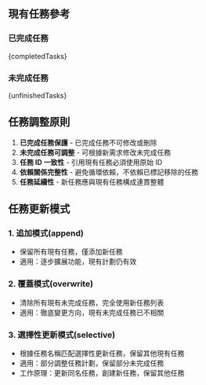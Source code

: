 ## 現有任務參考

### 已完成任務

{completedTasks}

### 未完成任務

{unfinishedTasks}

## 任務調整原則

1. **已完成任務保護** - 已完成任務不可修改或刪除
2. **未完成任務可調整** - 可根據新需求修改未完成任務
3. **任務 ID 一致性** - 引用現有任務必須使用原始 ID
4. **依賴關係完整性** - 避免循環依賴，不依賴已標記移除的任務
5. **任務延續性** - 新任務應與現有任務構成連貫整體

## 任務更新模式

### 1. **追加模式(append)**

- 保留所有現有任務，僅添加新任務
- 適用：逐步擴展功能，現有計劃仍有效

### 2. **覆蓋模式(overwrite)**

- 清除所有現有未完成任務，完全使用新任務列表
- 適用：徹底變更方向，現有未完成任務已不相關

### 3. **選擇性更新模式(selective)**

- 根據任務名稱匹配選擇性更新任務，保留其他現有任務
- 適用：部分調整任務計劃，保留部分未完成任務
- 工作原理：更新同名任務，創建新任務，保留其他任務
